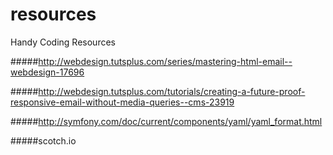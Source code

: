 # resources
Handy Coding Resources

#####http://webdesign.tutsplus.com/series/mastering-html-email--webdesign-17696

#####http://webdesign.tutsplus.com/tutorials/creating-a-future-proof-responsive-email-without-media-queries--cms-23919

#####http://symfony.com/doc/current/components/yaml/yaml_format.html

#####scotch.io


